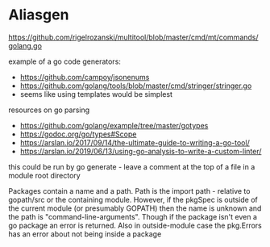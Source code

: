 # Aliasgen

https://github.com/rigelrozanski/multitool/blob/master/cmd/mt/commands/golang.go

example of a go code generators:
- https://github.com/campoy/jsonenums
- https://github.com/golang/tools/blob/master/cmd/stringer/stringer.go
- seems like using templates would be simplest


resources on go parsing
- https://github.com/golang/example/tree/master/gotypes
- https://godoc.org/go/types#Scope
- https://arslan.io/2017/09/14/the-ultimate-guide-to-writing-a-go-tool/
- https://arslan.io/2019/06/13/using-go-analysis-to-write-a-custom-linter/


this could be run by go generate - leave a comment at the top of a file in a module root directory

Packages contain a name and a path.
Path is the import path - relative to gopath/src or the containing module.
However, if the pkgSpec is outside of the current module (or presumably GOPATH) then the name is unknown and the path is "command-line-arguments". Though if the package isn't even a go package an error is returned.
Also in outside-module case the pkg.Errors has an error about not being inside a package